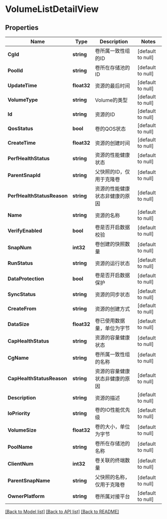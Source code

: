 # VolumeListDetailView

## Properties
Name | Type | Description | Notes
------------ | ------------- | ------------- | -------------
**CgId** | **string** | 卷所属一致性组的ID | [default to null]
**PoolId** | **string** | 卷所在存储池的ID | [default to null]
**UpdateTime** | **float32** | 资源的最后时间 | [default to null]
**VolumeType** | **string** | Volume的类型 | [default to null]
**Id** | **string** | 资源的ID | [default to null]
**QosStatus** | **bool** | 卷的QOS状态 | [default to null]
**CreateTime** | **float32** | 资源的创建时间 | [default to null]
**PerfHealthStatus** | **string** | 资源的性能健康状态 | [default to null]
**ParentSnapId** | **string** | 父快照的ID，仅用于克隆卷 | [default to null]
**PerfHealthStatusReason** | **string** | 资源的性能健康状态非健康的原因 | [default to null]
**Name** | **string** | 资源的名称 | [default to null]
**VerifyEnabled** | **bool** | 卷是否开启数据校验 | [default to null]
**SnapNum** | **int32** | 卷创建的快照数量 | [default to null]
**RunStatus** | **string** | 资源的运行状态 | [default to null]
**DataProtection** | **bool** | 卷是否开启数据保护 | [default to null]
**SyncStatus** | **string** | 资源的同步状态 | [default to null]
**CreateFrom** | **string** | 资源的创建方式 | [default to null]
**DataSize** | **float32** | 卷已使用数据量，单位为字节 | [default to null]
**CapHealthStatus** | **string** | 资源的容量健康状态 | [default to null]
**CgName** | **string** | 卷所属一致性组的名称 | [default to null]
**CapHealthStatusReason** | **string** | 资源的容量健康状态非健康的原因 | [default to null]
**Description** | **string** | 资源的描述 | [default to null]
**IoPriority** | **string** | 卷的IO性能优先级 | [default to null]
**VolumeSize** | **float32** | 卷的大小，单位为字节 | [default to null]
**PoolName** | **string** | 卷所在存储池的名称 | [default to null]
**ClientNum** | **int32** | 卷关联的终端数量 | [default to null]
**ParentSnapName** | **string** | 父快照的名称，仅用于克隆卷 | [default to null]
**OwnerPlatform** | **string** | 卷所属对接平台 | [default to null]

[[Back to Model list]](../README.md#documentation-for-models) [[Back to API list]](../README.md#documentation-for-api-endpoints) [[Back to README]](../README.md)


